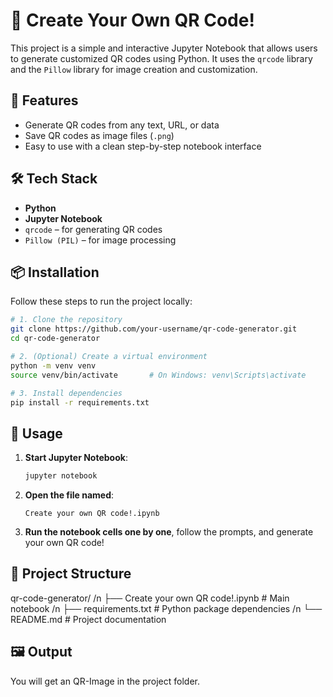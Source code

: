 # 🧾 Create Your Own QR Code!

This project is a simple and interactive Jupyter Notebook that allows users to generate customized QR codes using Python. It uses the `qrcode` library and the `Pillow` library for image creation and customization.

## 🚀 Features

- Generate QR codes from any text, URL, or data
- Save QR codes as image files (`.png`)
- Easy to use with a clean step-by-step notebook interface

## 🛠️ Tech Stack

- **Python**
- **Jupyter Notebook**
- `qrcode` – for generating QR codes
- `Pillow (PIL)` – for image processing

## 📦 Installation

Follow these steps to run the project locally:

```bash
# 1. Clone the repository
git clone https://github.com/your-username/qr-code-generator.git
cd qr-code-generator

# 2. (Optional) Create a virtual environment
python -m venv venv
source venv/bin/activate       # On Windows: venv\Scripts\activate

# 3. Install dependencies
pip install -r requirements.txt
```

## 🚀 Usage

1. **Start Jupyter Notebook**:

    ```bash
    jupyter notebook
    ```

2. **Open the file named**:

    ```
    Create your own QR code!.ipynb
    ```

3. **Run the notebook cells one by one**, follow the prompts, and generate your own QR code!


## 📁 Project Structure

qr-code-generator/ /n
├── Create your own QR code!.ipynb   # Main notebook /n
├── requirements.txt                 # Python package dependencies /n
└── README.md                        # Project documentation


## 🖼️ Output

You will get an QR-Image in the project folder.




